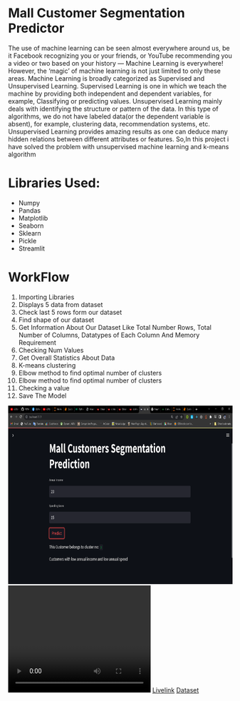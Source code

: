 <html>

<body>
<h1>Mall Customer Segmentation Predictor</h1>
<p>The use of machine learning can be seen almost everywhere around us, be it Facebook recognizing you or your friends, or YouTube recommending you a video or two based on your history — Machine Learning is everywhere!
However, the ‘magic’ of machine learning is not just limited to only these areas.
Machine Learning is broadly categorized as Supervised and Unsupervised Learning.
Supervised Learning is one in which we teach the machine by providing both independent and dependent variables, for example, Classifying or predicting values.
Unsupervised Learning mainly deals with identifying the structure or pattern of the data. In this type of algorithms, we do not have labeled data(or the dependent variable is absent), for example, clustering data, recommendation systems, etc.
Unsupervised Learning provides amazing results as one can deduce many hidden relations between different attributes or features.
So,In this project i have solved the problem with unsupervised machine learning and k-means algorithm</p>
<h1>Libraries Used: </h1>
<ul>
<li>Numpy</li>
<li>Pandas</li>
<li>Matplotlib</li>
<li>Seaborn</li>
<li>Sklearn</li>
<li>Pickle</li>
<li>Streamlit</li>
</ul>
<h1><b>WorkFlow</b></h1>

<ol>
<li>Importing Libraries</li>
<li>Displays 5 data from dataset</li>
<li>Check last 5 rows form our dataset</li>
<li>Find shape of our dataset</li>
<li>Get Information About Our Dataset Like Total Number Rows, Total Number of Columns, Datatypes of Each Column And Memory Requirement</li>
<li>Checking Num Values</li>
<li>Get Overall Statistics About Data</li>
<li>K-means clustering</li>
<li>Elbow method to find optimal number of clusters</li>
<li>Elbow method to find optimal number of clusters</li>
<li>Checking a value</li>
<li>Save The Model</li>
</ol>
<img src="projectDemo.png" width="700" height="400">
<video width="320" height="240" controls src="./files/smsSpamDetector.mp4">
  <source src="" type="video/mp4">
Video: 
</video>
<a href="https://mallcustomersegmentoravijit.herokuapp.com/">Livelink</a>
<a href="https://www.kaggle.com/datasets/vjchoudhary7/customer-segmentation-tutorial-in-python?resource=download">Dataset</a>
</body>

</html>
